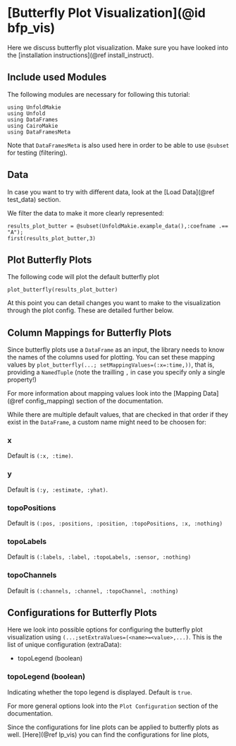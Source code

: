 # [Butterfly Plot Visualization](@id bfp_vis)

Here we discuss butterfly plot visualization. 
Make sure you have looked into the [installation instructions](@ref install_instruct).

## Include used Modules
The following modules are necessary for following this tutorial:
```@example main
using UnfoldMakie
using Unfold
using DataFrames
using CairoMakie
using DataFramesMeta
```
Note that `DataFramesMeta` is also used here in order to be able to use `@subset` for testing (filtering).

## Data
In case you want to try with different data, look at the [Load Data](@ref test_data) section. 


We filter the data to make it more clearly represented:
```@example main
results_plot_butter = @subset(UnfoldMakie.example_data(),:coefname .== "A");
first(results_plot_butter,3)
```

## Plot Butterfly Plots

The following code will plot the default butterfly plot
```@example main
plot_butterfly(results_plot_butter)
```
At this point you can detail changes you want to make to the visualization through the plot config. These are detailed further below. 


## Column Mappings for Butterfly Plots

Since butterfly plots use a `DataFrame` as an input, the library needs to know the names of the columns used for plotting. You can set these mapping values by `plot_butterfly(...; setMappingValues=(:x=:time,))`, that is, providing a `NamedTuple` (note the trailling `,` in case you specify only a single property!)

For more information about mapping values look into the [Mapping Data](@ref config_mapping) section of the documentation.

While there are multiple default values, that are checked in that order if they exist in the `DataFrame`, a custom name might need to be choosen for:

### x
Default is `(:x, :time)`.

### y
Default is `(:y, :estimate, :yhat)`.

### topoPositions
Default is `(:pos, :positions, :position, :topoPositions, :x, :nothing)`

### topoLabels
Default is `(:labels, :label, :topoLabels, :sensor, :nothing)`

### topoChannels
Default is `(:channels, :channel, :topoChannel, :nothing)`

## Configurations for Butterfly Plots

Here we look into possible options for configuring the butterfly plot visualization using `(...;setExtraValues=(<name>=<value>,...)`.
This is the list of unique configuration (extraData):
- topoLegend (boolean)

### topoLegend (boolean)
Indicating whether the topo legend is displayed.
Default is `true`.


For more general options look into the `Plot Configuration` section of the documentation.


Since the configurations for line plots can be applied to butterfly plots as well.
[Here](@ref lp_vis) you can find the configurations for line plots, 

